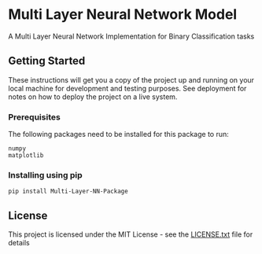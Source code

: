 # Multi Layer Neural Network Model

A Multi Layer Neural Network Implementation for Binary Classification tasks

## Getting Started

These instructions will get you a copy of the project up and running on your local machine for development and testing purposes. See deployment for notes on how to deploy the project on a live system.

### Prerequisites

The following packages need to be installed for this package to run:

```
numpy
matplotlib
```

### Installing using pip

```
pip install Multi-Layer-NN-Package
```

## License

This project is licensed under the MIT License - see the [LICENSE.txt](LICENSE.txt) file for details
